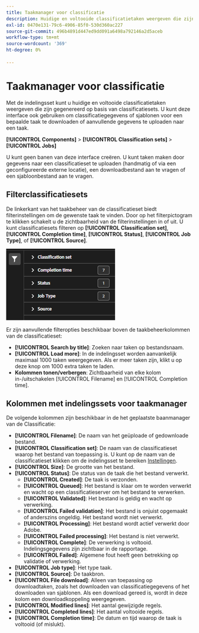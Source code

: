 ```yaml
---
title: Taakmanager voor classificatie
description: Huidige en voltooide classificatietaken weergeven die zijn gegenereerd uit classificatiesets.
exl-id: 0470e131-79c6-4906-85f0-530d360ac227
source-git-commit: 496b4891d447ed9dd091a6498a792146a2d5aceb
workflow-type: tm+mt
source-wordcount: '369'
ht-degree: 0%

---
```


# Taakmanager voor classificatie

Met de indelingsset kunt u huidige en voltooide classificatietaken weergeven die zijn gegenereerd op basis van classificatiesets. U kunt deze interface ook gebruiken om classificatiegegevens of sjablonen voor een bepaalde taak te downloaden of aanvullende gegevens te uploaden naar een taak.

**[!UICONTROL Components]** > **[!UICONTROL Classification sets]** > **[!UICONTROL Jobs]**

U kunt geen banen van deze interface creëren. U kunt taken maken door gegevens naar een classificatieset te uploaden (handmatig of via een geconfigureerde externe locatie), een downloadbestand aan te vragen of een sjabloonbestand aan te vragen.

## Filterclassificatiesets

De linkerkant van het taakbeheer van de classificatieset biedt filterinstellingen om de gewenste taak te vinden. Door op het filterpictogram te klikken schakelt u de zichtbaarheid van de filterinstellingen in of uit. U kunt classificatiesets filteren op **[!UICONTROL Classification set]**, **[!UICONTROL Completion time]**, **[!UICONTROL Status]**, **[!UICONTROL Job Type]**, of **[!UICONTROL Source]**.

![Indelingsset taakfilters](../assets/classification-set-job-filters.png)

Er zijn aanvullende filteropties beschikbaar boven de taakbeheerkolommen van de classificatieset:

* **[!UICONTROL Search by title]**: Zoeken naar taken op bestandsnaam.
* **[!UICONTROL Load more]**: In de indelingsset worden aanvankelijk maximaal 1000 taken weergegeven. Als er meer taken zijn, klikt u op deze knop om 1000 extra taken te laden.
* **Kolommen tonen/verbergen**: Zichtbaarheid van elke kolom in-/uitschakelen [!UICONTROL Filename] en [!UICONTROL Completion time].

## Kolommen met indelingssets voor taakmanager

De volgende kolommen zijn beschikbaar in de het geplaatste baanmanager van de Classificatie:

* **[!UICONTROL Filename]**: De naam van het geüploade of gedownloade bestand.
* **[!UICONTROL Classification set]**: De naam van de classificatieset waarop het bestand van toepassing is. U kunt op de naam van de classificatieset klikken om de indelingsset te bereiken [Instellingen](manage/settings.md).
* **[!UICONTROL Size]**: De grootte van het bestand.
* **[!UICONTROL Status]**: De status van de taak die het bestand verwerkt.
   * **[!UICONTROL Created]**: De taak is verzonden.
   * **[!UICONTROL Queued]**: Het bestand is klaar om te worden verwerkt en wacht op een classificatieserver om het bestand te verwerken.
   * **[!UICONTROL Validated]**: Het bestand is geldig en wacht op verwerking.
   * **[!UICONTROL Failed validation]**: Het bestand is onjuist opgemaakt of anderszins ongeldig. Het bestand wordt niet verwerkt.
   * **[!UICONTROL Processing]**: Het bestand wordt actief verwerkt door Adobe.
   * **[!UICONTROL Failed processing]**: Het bestand is niet verwerkt.
   * **[!UICONTROL Complete]**: De verwerking is voltooid. Indelingsgegevens zijn zichtbaar in de rapportage.
   * **[!UICONTROL Failed]**: Algemene fout heeft geen betrekking op validatie of verwerking.
* **[!UICONTROL Job type]**: Het type taak.
* **[!UICONTROL Source]**: De taakbron.
* **[!UICONTROL File download]**: Alleen van toepassing op downloadtaken, zoals het downloaden van classificatiegegevens of het downloaden van sjablonen. Als een download gereed is, wordt in deze kolom een downloadkoppeling weergegeven.
* **[!UICONTROL Modified lines]**: Het aantal gewijzigde regels.
* **[!UICONTROL Completed lines]**: Het aantal voltooide regels.
* **[!UICONTROL Completion time]**: De datum en tijd waarop de taak is voltooid (of mislukt).
